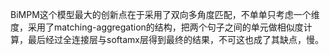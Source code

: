 BiMPM这个模型最大的创新点在于采用了双向多角度匹配，不单单只考虑一个维度，采用了matching-aggregation的结构，把两个句子之间的单元做相似度计算，最后经过全连接层与softamx层得到最终的结果，不可这也成了其缺点，慢。

